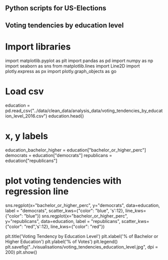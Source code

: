 ## Python scripts for US-Elections
## Voting tendencies by education level
# Import libraries

import matplotlib.pyplot as plt
import pandas as pd
import numpy as np 
import seaborn as sns
from matplotlib.lines import Line2D
import plotly.express as px
import plotly.graph_objects as go

# Load csv
education = pd.read_csv("../data/clean_data/analysis_data/voting_tendencies_by_education_level_2016.csv")
education.head()

# x, y labels
education_bachelor_higher = education["bachelor_or_higher_perc"]
democrats = education["democrats"]
republicans = education["republicans"]

# plot voting tendencies with regression line
sns.regplot(x="bachelor_or_higher_perc", y="democrats", data=education, label = "democrats", scatter_kws={"color": "blue", 's':12}, line_kws={"color": "blue"})
sns.regplot(x="bachelor_or_higher_perc", y="republicans", data=education, label = "republicans", scatter_kws={"color": "red",'s':12}, line_kws={"color": "red"})

plt.title('Voting Tendency by Education Level')
plt.xlabel('% of Bachelor or Higher Education')
plt.ylabel('% of Votes')
plt.legend()
plt.savefig("../visualisations/voting_tendencies_education_level.jpg", dpi = 200)
plt.show()
